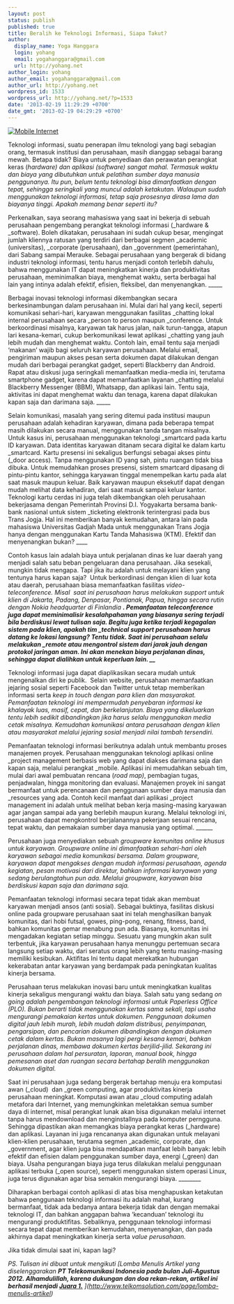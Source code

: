 ```yaml
---
layout: post
status: publish
published: true
title: Beralih ke Teknologi Informasi, Siapa Takut?
author:
  display_name: Yoga Hanggara
  login: yohang
  email: yogahanggara@gmail.com
  url: http://yohang.net
author_login: yohang
author_email: yogahanggara@gmail.com
author_url: http://yohang.net
wordpress_id: 1533
wordpress_url: http://yohang.net/?p=1533
date: '2013-02-19 11:29:29 +0700'
date_gmt: '2013-02-19 04:29:29 +0700'
---
```

[![Mobile Internet](http://yohang.net/wp-content/uploads/mobile-internet-525x370.jpg)](http://yohang.net/wp-content/uploads/mobile-internet.jpg)

Teknologi informasi, suatu penerapan ilmu teknologi yang bagi sebagian orang, termasuk institusi dan perusahaan, masih dianggap sebagai barang mewah. Betapa tidak? Biaya untuk penyediaan dan perawatan perangkat keras (_hardware) dan aplikasi (_software) sangat mahal. Termasuk waktu dan biaya yang dibutuhkan untuk pelatihan sumber daya manusia penggunanya. Itu pun, belum tentu teknologi bisa dimanfaatkan dengan tepat, sehingga seringkali yang muncul adalah ketakutan. Walaupun sudah menggunakan teknologi informasi, tetap saja prosesnya dirasa lama dan biayanya tinggi. Apakah memang benar seperti itu?__

Perkenalkan, saya seorang mahasiswa yang saat ini bekerja di sebuah perusahaan pengembang perangkat teknologi informasi (_hardware & _software). Boleh dikatakan, perusahaan ini sudah cukup besar, mengingat jumlah kliennya ratusan yang terdiri dari berbagai segmen _academic (universitas), _corporate (perusahaan), dan _government (pemerintahan), dari Sabang sampai Merauke. Sebagai perusahaan yang bergerak di bidang industri teknologi informasi, tentu harus menjadi contoh terlebih dahulu, bahwa menggunakan IT dapat meningkatkan kinerja dan produktivitas perusahaan, meminimalkan biaya, menghemat waktu, serta berbagai hal lain yang intinya adalah efektif, efisien, fleksibel, dan menyenangkan. _____

Berbagai inovasi teknologi informasi dikembangkan secara berkesinambungan dalam perusahaan ini. Mulai dari hal yang kecil, seperti komunikasi sehari-hari, karyawan menggunakan fasilitas _chatting lokal internal perusahaan secara _person to person maupun _conference. Untuk berkoordinasi misalnya, karyawan tak harus jalan, naik turun-tangga, atapun lari kesana-kemari, cukup berkomunikasi lewat aplikasi _chatting yang jauh lebih mudah dan menghemat waktu. Contoh lain, email tentu saja menjadi ‘makanan’ wajib bagi seluruh karyawan perusahaan. Melalui email, pengiriman maupun akses pesan serta dokumen dapat dilakukan dengan mudah dari berbagai perangkat gadget, seperti Blackberry dan Android. Rapat atau diskusi juga seringkali memanfaatkan media-media ini, terutama smartphone gadget, karena dapat memanfaatkan layanan _chatting melalui Blackberry Messenger (BBM), Whatsapp, dan aplikasi lain. Tentu saja, aktivitas ini dapat menghemat waktu dan tenaga, karena dapat dilakukan kapan saja dan darimana saja. _____

Selain komunikasi, masalah yang sering ditemui pada institusi maupun perusahaan adalah kehadiran karyawan, dimana pada beberapa tempat masih dilakukan secara manual, menggunakan tanda tangan misalnya.&nbsp; Untuk kasus ini, perusahaan menggunakan teknologi _smartcard pada kartu ID karyawan. Data identitas karyawan ditanam secara digital ke dalam kartu _smartcard. Kartu presensi ini sekaligus berfungsi sebagai akses pintu (_door access). Tanpa menggunakan ID yang sah, pintu ruangan tidak bisa dibuka. Untuk memudahkan proses presensi, sistem smartcard dipasang di pintu-pintu kantor, sehingga karyawan tinggal menempelkan kartu pada alat saat masuk maupun keluar. Baik karyawan maupun eksekutif dapat dengan mudah melihat data kehadiran, dari saat masuk sampai keluar kantor. Teknologi kartu cerdas ini juga telah dikembangkan oleh perusahaan&nbsp; bekerjasama dengan Pemerintah Provinsi D.I. Yogyakarta bersama bank-bank nasional untuk sistem _ticketing elektronik terintergrasi pada bus Trans Jogja. Hal ini memberikan banyak kemudahan, antara lain pada mahasiswa Universitas Gadjah Mada untuk menggunakan Trans Jogja hanya dengan menggunakan Kartu Tanda Mahasiswa (KTM). Efektif dan menyenangkan bukan? ____

Contoh kasus lain adalah biaya untuk perjalanan dinas ke luar daerah yang menjadi salah satu beban pengeluaran dana perusahaan. Jika sesekali, mungkin tidak mengapa. Tapi jika itu adalah untuk melayani klien yang tentunya harus kapan saja?&nbsp; Untuk berkordinasi dengan klien di luar kota atau daerah, perusahaan biasa memanfaatkan fasilitas _video-teleconference. Misal&nbsp; saat ini perusahaan harus melakukan _support untuk klien di Jakarta, Padang, Denpasar, Pontianak, Papua, hingga secara rutin dengan Nokia _headquarter di Finlandia **. Pemanfaatan teleconference juga dapat meminimalisir kesalahpahaman yang biasanya sering terjadi bila berdiskusi lewat tulisan saja. Begitu juga ketika terjadi kegagalan sistem pada klien, apakah tim _technical support perusahaan harus datang ke lokasi langsung? Tentu tidak. Saat ini perusahaan selalu melakukan _remote atau mengontrol sistem dari jarak jauh dengan protokol jaringan aman. Ini akan menekan biaya perjalanan dinas, sehingga dapat dialihkan untuk keperluan lain. __**___

Teknologi informasi juga dapat diaplikasikan secara mudah untuk mengenalkan diri ke publik.&nbsp; Selain website, perusahaan memanfaatkan jejaring sosial seperti Facebook dan Twitter untuk tetap memberikan informasi serta _keep in touch dengan para klien dan masyarakat. Pemanfaatan teknologi ini mempermudah penyebaran informasi ke khalayak luas, masif, cepat, dan berkelanjutan. Biaya yang dikeluarkan tentu lebih sedikit dibandingkan jika harus selalu menggunakan media cetak misalnya. Kemudahan komunikasi antara perusahaan dengan klien atau masyarakat melalui jejaring sosial menjadi nilai tambah tersendiri._

Pemanfaatan teknologi informasi berikutnya adalah untuk membantu proses manajemen proyek. Perusahaan menggunakan teknologi aplikasi online _project management berbasis web yang dapat diakses darimana saja dan kapan saja, melalui perangkat _mobile. Aplikasi ini memudahkan sebuah tim, mulai dari awal pembuatan rencana (_road map)_, pembagian tugas, penjadwalan, hingga monitoring dan evaluasi. Manajemen proyek ini sangat bermanfaat untuk perencanaan dan penggunaan sumber daya manusia dan _resources yang ada. Contoh kecil manfaat dari aplikasi _project management ini adalah untuk melihat beban kerja masing-masing karyawan agar jangan sampai ada yang berlebih maupun kurang. Melalui teknologi ini, perusahaan dapat mengkontrol berjalanannya pekerjaan sesuai rencana, tepat waktu, dan pemakaian sumber daya manusia yang optimal. ______

Perusahaan juga menyediakan sebuah _groupware komunitas online khusus untuk karyawan. Groupware online ini dimanfaatkan sehari-hari oleh karyawan sebagai media komunikasi bersama. Dalam groupware, karyawan dapat mengakses dengan mudah informasi perusahaan, agenda kegiatan, pesan motivasi dari direktur, bahkan informasi karyawan yang sedang berulangtahun pun ada. Melalui _groupware, karyawan bisa berdiskusi kapan saja dan darimana saja.__

Pemanfaatan teknologi informasi secara tepat tidak akan membuat karyawan menjadi ansos (anti sosial). Sebagai buktinya, fasilitas diskusi online pada groupware perusahaan saat ini telah menghasilkan banyak komunitas, dari hobi futsal, gowes, ping-pong, renang, fitness, band, bahkan komunitas gemar menabung pun ada. Biasanya, komunitas ini mengadakan kegiatan setiap minggu. Sesuatu yang mungkin akan sulit terbentuk, jika karyawan perusahaan hanya menunggu pertemuan secara langsung setiap waktu, dari seratus orang lebih yang tentu masing-masing memiliki kesibukan. Aktifitas Ini tentu dapat merekatkan hubungan kekerabatan antar karyawan yang berdampak pada peningkatan kualitas kinerja bersama.

Perusahaan terus melakukan inovasi baru untuk meningkatkan kualitas kinerja sekaligus mengurangi waktu dan biaya. Salah satu yang sedang _on going adalah pengembangan teknologi informasi untuk _Paperless Office (PLO). Bukan berarti tidak menggunakan kertas sama sekali, tapi usaha mengurangi pemakaian kertas untuk dokumen. Penggunaan dokumen digital jauh lebih murah, lebih mudah dalam distribusi, penyimpanan, pengarsipan, dan pencarian dokumen dibandingkan dengan dokumen cetak dalam kertas. Bukan masanya lagi pergi kesana kemari, bahkan perjalanan dinas, membawa dokumen kertas berjilid-jilid. Sekarang ini perusahaan dalam hal persuratan, laporan, _manual book, hingga pemesanan aset dan ruangan secara bertahap beralih menggunakan dokumen digital.___

Saat ini perusahaan juga sedang bergerak bertahap menuju era komputasi awan (_cloud)&nbsp; dan _green computing, agar produktivitas kinerja perusahaan meningkat. Komputasi awan atau _cloud computing adalah metafora dari Internet, yang memungkinkan meletakkan semua sumber daya di internet, misal perangkat lunak akan bisa digunakan melalui internet tanpa harus mendownload dan menginstallnya pada komputer perngguna. Sehingga dipastikan akan memangkas biaya perangkat keras (_hardware) dan aplikasi. Layanan ini juga rencananya akan digunakan untuk melayani klien-klien perusahaan, terutama segmen _academic, corporate, dan _government, agar klien juga bisa mendapatkan manfaat lebih banyak: lebih efektif dan efisien dalam penggunakan sumber daya, energi (_green) dan biaya. Usaha pengurangan biaya juga terus dilakukan melalui penggunaan aplikasi terbuka (_open source), seperti menggunakan sistem operasi Linux, juga terus digunakan agar bisa semakin mengurangi biaya. ________

Diharapkan berbagai contoh aplikasi di atas bisa menghapuskan ketakutan bahwa penggunaan teknologi informasi itu adalah mahal, kurang bermanfaat, tidak ada bedanya antara bekerja tidak dan dengan memakai teknologi IT, dan bahkan anggapan bahwa ‘kecanduan’ teknologi itu mengurangi produktifitas. Sebaliknya, penggunaan teknologi informasi secara tepat dapat memberikan kemudahan, menyenangkan, dan pada akhirnya dapat meningkatkan kinerja serta _value perusahaan._

Jika tidak dimulai saat ini, kapan lagi?

_PS. Tulisan ini dibuat untuk mengikuti [Lomba Menulis Artikel yang diselenggarakan **PT Telekomunikasi Indonesia pada bulan Juli-Agustus 2012. Alhamdulillah, karena dukungan dan doa rekan-rekan, artikel ini berhasil menjadi [Juara 1.](http://yohang.net/yoga-hanggara-pemenang-lomba-menulis-artikel-website-telkom-solution.html "Yoga Hanggara, Pemenang Lomba Menulis Artikel Website Telkom Solution")** ](http://www.telkomsolution.com/page/lomba-menulis-artikel)_


